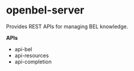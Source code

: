 openbel-server
==============

Provides REST APIs for managing BEL knowledge.

**APIs**

- api-bel
- api-resources
- api-completion
